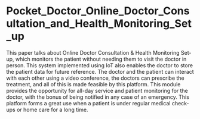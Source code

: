 # Pocket_Doctor_Online_Doctor_Consultation_and_Health_Monitoring_Set_up
This paper talks about Online Doctor Consultation &amp; Health Monitoring Set-up, which monitors the patient without needing them to visit the doctor in person. This system implemented using IoT also enables the doctor to store the patient data for future reference. The doctor and the patient can interact with each other using a video conference, the doctors can prescribe the treatment, and all of this is made feasible by this platform.  This module provides the opportunity for all-day service and patient monitoring for the doctor, with the bonus of being notified in any case of an emergency.  This platform forms a great use when a patient is under regular medical check-ups or home care for a long time.
